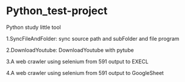 # Python_test-project
Python study little tool</p>

1.SyncFileAndFolder: sync source path and subFolder and file program</p>
2.DownloadYoutube: DownloadYoutube with pytube </p>
3.A web crawler using selenium from 591 output to EXECL</p>
4.A web crawler using selenium from 591 output to GoogleSheet</p>
